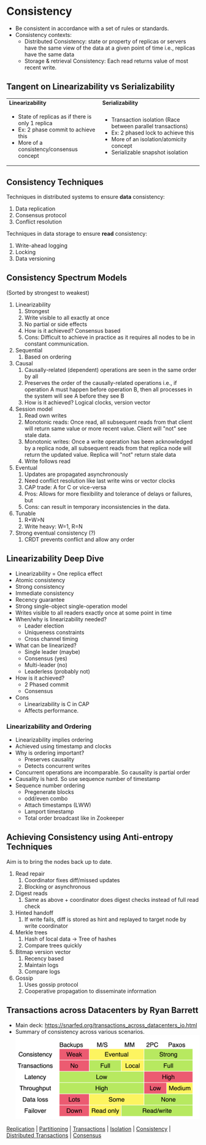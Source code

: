 # Consistency

- Be consistent in accordance with a set of rules or standards.
- Consistency contexts:
  - Distributed Consistency: state or property of replicas or servers have the same view of the data at a given point of time i.e., replicas have the same data
  - Storage & retrieval Consistency: Each read returns value of most recent write.

## Tangent on Linearizability vs Serializability

<table>
  <tr>
   <td><strong>Linearizability</strong></td>
   <td><strong>Serializability</strong></td>
  </tr>
  <tr>
   <td>
<ul>
<li>State of replicas as if there is only 1 replica
<li>Ex: 2 phase commit to achieve this
<li>More of a consistency/consensus concept
</li>
</ul>
   </td>
   <td>
<ul>
<li>Transaction isolation (Race between parallel transactions)
<li>Ex: 2 phased lock to achieve this
<li>More of an isolation/atomicity concept
<li>Serializable snapshot isolation
</li>
</ul>
   </td>
  </tr>
</table>

## Consistency Techniques
Techniques in distributed systems to ensure <b>data</b> consistency:
1. Data replication
2. Consensus protocol
3. Conflict resolution

Techniques in data storage to ensure <b>read</b> consistency:
1. Write-ahead logging
2. Locking
3. Data versioning

## Consistency Spectrum Models

(Sorted by strongest to weakest)

1. Linearizability
   1. Strongest
   2. Write visible to all exactly at once
   3. No partial or side effects
   4. How is it achieved? Consensus based
   5. Cons: Difficult to achieve in practice as it requires all nodes to be in constant communication.
2. Sequential
   1. Based on ordering
3. Causal
   1. Causally-related (dependent) operations are seen in the same order by all
   2. Preserves the order of the causally-related operations i.e., if operation A must happen before operation B, then all processes in the system will see A before they see B
   3. How is it achieved? Logical clocks, version vector
4. Session model
   1. Read own writes
   2. Monotonic reads: Once read, all subsequent reads from that client will return same value or more recent value. Client will "not" see stale data.
   3. Monotonic writes: Once a write operation has been acknowledged by a replica node, all subsequent reads from that replica node will return the updated value. Replica will "not" return stale data
   4. Write follows read
5. Eventual
   1. Updates are propagated asynchronously
   2. Need conflict resolution like last write wins or vector clocks
   3. CAP trade: A for C or vice-versa
   4. Pros: Allows for more flexibility and tolerance of delays or failures, but 
   5. Cons: can result in temporary inconsistencies in the data.
6. Tunable
   1. R+W>N
   2. Write heavy: W=1, R=N
7. Strong eventual consistency (?)
   1. CRDT prevents conflict and allow any order

## Linearizability Deep Dive

- Linearizability = One replica effect
- Atomic consistency
- Strong consistency
- Immediate consistency
- Recency guarantee
- Strong single-object single-operation model
- Writes visible to all readers exactly once at some point in time
- When/why is linearizability needed?
  - Leader election
  - Uniqueness constraints
  - Cross channel timing
- What can be linearized?
  - Single leader (maybe)
  - Consensus (yes)
  - Multi-leader (no)
  - Leaderless (probably not)
- How is it achieved?
  - 2 Phased commit
  - Consensus
- Cons
  - Linearizability is C in CAP
  - Affects performance.

### Linearizability and Ordering

- Linearizability implies ordering
- Achieved using timestamp and clocks
- Why is ordering important?
  - Preserves causality
  - Detects concurrent writes
- Concurrent operations are incomparable. So causality is partial order
- Causality is hard. So use sequence number of timestamp
- Sequence number ordering
  - Pregenerate blocks
  - odd/even combo
  - Attach timestamps (LWW)
  - Lamport timestamp
  - Total order broadcast like in Zookeeper

## Achieving Consistency using Anti-entropy Techniques

Aim is to bring the nodes back up to date.

1. Read repair
   1. Coordinator fixes diff/missed updates
   2. Blocking or asynchronous
2. Digest reads
   1. Same as above + coordinator does digest checks instead of full read check
3. Hinted handoff
   1. If write fails, diff is stored as hint and replayed to target node by write coordinator
4. Merkle trees
   1. Hash of local data -> Tree of hashes
   2. Compare trees quickly
5. Bitmap version vector
   1. Recency based
   2. Maintain logs
   3. Compare logs
6. Gossip
   1. Uses gossip protocol
   2. Cooperative propagation to disseminate information

## Transactions across Datacenters by Ryan Barrett

- Main deck: https://snarfed.org/transactions_across_datacenters_io.html
- Summary of consistency across various scenarios. ![consistency](assets/consistency.png)

[Replication](replication.md) | [Partitioning](partitioning.md) | [Transactions](transaction.md) | [Isolation](isolation.md) | [Consistency](consistency.md) | [Distributed Transactions](distributed_transactions.md) | [Consensus](consensus.md)
